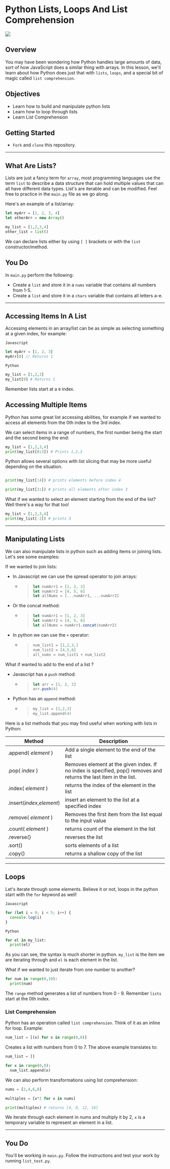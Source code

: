 # Python Lists, Loops And List Comprehension

![](https://cdn.analyticsvidhya.com/wp-content/uploads/2020/02/python.gif)

## Overview
You may have been wondering how Python handles large amounts of data, sort of how JavaScript does a similar thing with arrays. In this lesson, we'll learn about how Python does just that with `lists`, `loops`, and a special bit of magic called `list comprehension`.

## Objectives

- Learn how to build and manipulate python lists
- Learn how to loop through lists
- Learn List Comprehension

## Getting Started
- `Fork` and `clone` this repository.

___
## What Are Lists?

Lists are just a fancy term for `array`, most programming languages use the term `list` to describe a data structure that can hold multiple values that can all have different data types. List's are iterable and can be modified. Feel free to practice in the `main.py` file as we go along.

Here's an example of a list/array:

```js
let myArr = [1, 2, 3, 4]
let otherArr = new Array()
```

```python
my_list = [1,2,3,4]
other_list = list()
```

We can declare lists either by using `[ ]` brackets or with the `list` constructor/method.

## You Do

In `main.py` perform the following:

- Create a `list` and store it in a `nums` variable that contains all numbers from 1-5.
- Create a `list` and store it in a `chars` variable that contains all letters a-e.

___
## Accessing Items In A List

Accessing elements in an array/list can be as simple as selecting something at a given index, for example:

`Javascript`

```js
let myArr = [1, 2, 3]
myArr[0] // Returns 1
```

`Python`

```python
my_list = [1,2,3]
my_list[0] # Returns 1
```

Remember lists start at a `0` index.

## Accessing Multiple Items

Python has some great list accessing abilities, for example if we wanted to access all elements from the 0th index to the 3rd index.

We can select items in a range of numbers, the first number being the start and the second being the end:

```python
my_list = [1,2,3,4]
print(my_list[0:3]) # Prints 1,2,3
```

Python allows several options with list slicing that may be more useful depending on the situation.

  
```python

print(my_list[:4]) # prints elements before index 4

print(my_list[3:]) # prints all elements after index 3
```


What if we wanted to select an element starting from the end of the list? Well there's a way for that too!

```python
my_list = [1,2,3,4]
print(my_list[-2]) # prints 3
```
___
## Manipulating Lists

We can also manipulate lists in python such as adding items or joining lists. Let's see some examples:

If we wanted to join lists:

- In Javascript we can use the spread operator to join arrays:

  - > ```js
    > let numArr1 = [1, 2, 3]
    > let numArr2 = [4, 5, 6]
    > let allNums = [...numArr1, ...numArr2]
    > ```

- Or the concat method:
  - > ```js
    > let numArr1 = [1, 2, 3]
    > let numArr2 = [4, 5, 6]
    > let allNums = numArr1.concat(numArr2)
    > ```
- In python we can use the `+` operator:
  - > ```python
    > num_list1 = [1,2,3,]
    > num_list2 = [4,5,6]
    > all_nums = num_list1 + num_list2
    > ```

What if wanted to add to the end of a list ?

- Javascript has a `push` method:

  - > ```js
    > let arr = [1, 2, 3]
    > arr.push(4)
    > ```

- Python has an `append` method:
  - > ```py
    > my_list = [1,2,3]
    > my_list.append(4)
    > ```
   
Here is a list methods that you may find useful when working with lists in Python:

| Method | Description |
| --- | --- |
| .append( _element_ ) | Add a single element to the end of the list |
| .pop( _index_ ) | Removes element at the given index. If no index is specified, pop() removes and returns the last item in the list. |
| .index( _element_ ) | returns the index of the element in the list |
| .insert(_index_,_element_) | insert an element to the list at a specified index |
| .remove( _element_ ) | Removes the first item from the list equal to the input value |
| .count( _element_ ) | returns count of the element in the list |
| .reverse() | reverses the list |
| .sort() | sorts elements of a list |
| .copy() | returns a shallow copy of the list |


___
## Loops

Let's iterate through some elements. Believe it or not, loops in the python start with the `for` keyword as well!

`Javascript`

```js
for (let i = 0; i < 5; i++) {
  console.log(i)
}
```

`Python`

```py
for el in my_list:
  print(el)
```

As you can see, the syntax is much shorter in python. `my_list` is the item we are iterating through and `el` is each element in the list.

What if we wanted to just iterate from one number to another?

```py
for num in range(0,10):
  print(num)
```

The `range` method generates a list of numbers from 0 - 9. Remember `lists` start at the 0th index.

### List Comprehension

Python has an operation called `list comprehension`. Think of it as an inline for loop. Example:

```py
num_list = [(x) for x in range(0,8)]
```

Creates a list with numbers from 0 to 7. The above example translates to:

```py
num_list = []

for x in range(0,8):
  num_list.append(x)
```

We can also perform transformations using list comprehension:

```py
nums = [2,4,6,8]

multiples = [x*2 for x in nums]

print(multiples) # returns [4, 8, 12, 16]
```

We iterate through each element in nums and multiply it by 2, `x` is a temporary variable to represent an element in a list.

___
## You Do

You'll be working in `main.py`. Follow the instructions and test your work by running `list_test.py`.
